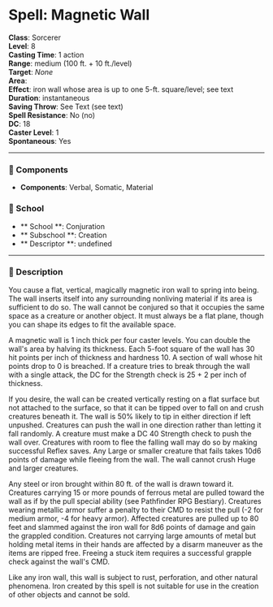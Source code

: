 
# Spell: Magnetic Wall
**Class**: Sorcerer  
**Level**: 8  
**Casting Time**: 1 action  
**Range**: medium (100 ft. + 10 ft./level)  
**Target**: _None_  
**Area**:   
**Effect**: iron wall whose area is up to one 5-ft. square/level; see text  
**Duration**: instantaneous  
**Saving Throw**: See Text (see text)  
**Spell Resistance**: No (no)  
**DC**: 18  
**Caster Level**: 1  
**Spontaneous**: Yes

---

### 🔮 Components
- **Components**: Verbal, Somatic, Material

### 🏫 School
- ** School **: Conjuration
- ** Subschool **: Creation
- ** Descriptor **: undefined
---

### 📜 Description
You cause a flat, vertical, magically magnetic iron wall to spring into being. The wall inserts itself into any surrounding nonliving material if its area is sufficient to do so. The wall cannot be conjured so that it occupies the same space as a creature or another object. It must always be a flat plane, though you can shape its edges to fit the available space. 

A magnetic wall is 1 inch thick per four caster levels. You can double the wall's area by halving its thickness. Each 5-foot square of the wall has 30 hit points per inch of thickness and hardness 10. A section of wall whose hit points drop to 0 is breached. If a creature tries to break through the wall with a single attack, the DC for the Strength check is 25 + 2 per inch of thickness. 

If you desire, the wall can be created vertically resting on a flat surface but not attached to the surface, so that it can be tipped over to fall on and crush creatures beneath it. The wall is 50% likely to tip in either direction if left unpushed. Creatures can push the wall in one direction rather than letting it fall randomly. A creature must make a DC 40 Strength check to push the wall over. Creatures with room to flee the falling wall may do so by making successful Reflex saves. Any Large or smaller creature that fails takes 10d6 points of damage while fleeing from the wall. The wall cannot crush Huge and larger creatures. 

Any steel or iron brought within 80 ft. of the wall is drawn toward it. Creatures carrying 15 or more pounds of ferrous metal are pulled toward the wall as if by the pull special ability (see Pathfinder RPG Bestiary). Creatures wearing metallic armor suffer a penalty to their CMD to resist the pull (-2 for medium armor, -4 for heavy armor). Affected creatures are pulled up to 80 feet and slammed against the iron wall for 8d6 points of damage and gain the grappled condition. Creatures not carrying large amounts of metal but holding metal items in their hands are affected by a disarm maneuver as the items are ripped free. Freeing a stuck item requires a successful grapple check against the wall's CMD. 

Like any iron wall, this wall is subject to rust, perforation, and other natural phenomena. Iron created by this spell is not suitable for use in the creation of other objects and cannot be sold.
